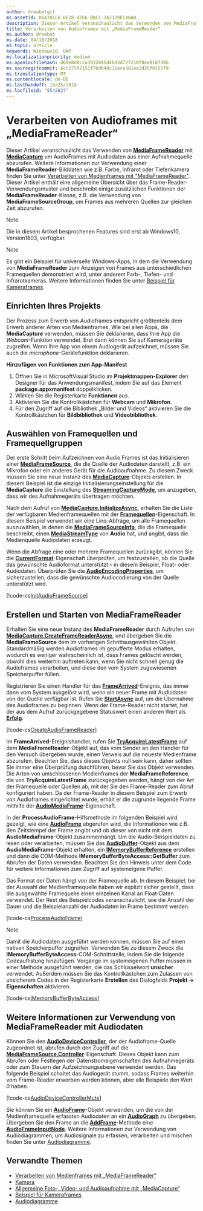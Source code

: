 ```yaml
---
author: drewbatgit
ms.assetid: D6A785C6-DF28-47E6-BDC1-7A7129EC40A0
description: Dieser Artikel veranschaulicht das Verwenden von MediaFrameReader mit "MediaCapture", um AudioFrames mit Audiodaten aus einer Aufnahmequelle abzurufen.
title: Verarbeiten von Audioframes mit „MediaFrameReader“
ms.author: drewbat
ms.date: 04/18/2018
ms.topic: article
keywords: Windows10, UWP
ms.localizationpriority: medium
ms.openlocfilehash: d69e8d8cca3932045d4b43d727210f84e816f30b
ms.sourcegitcommit: 6cc275f2151f78db40c11ace381ee2d35f0155f9
ms.translationtype: MT
ms.contentlocale: de-DE
ms.lasthandoff: 10/25/2018
ms.locfileid: "5542827"
---
```

# <a name="process-audio-frames-with-mediaframereader"></a>Verarbeiten von Audioframes mit „MediaFrameReader“

Dieser Artikel veranschaulicht das Verwenden von [**MediaFrameReader**](https://msdn.microsoft.com/library/windows/apps/Windows.Media.Capture.Frames.MediaFrameReader) mit [**MediaCapture**](https://msdn.microsoft.com/library/windows/apps/Windows.Media.Capture.MediaCapture) um AudioFrames mit Audiodaten aus einer Aufnahmequelle abzurufen. Weitere Informationen zur Verwendung einer **MediaFrameReader**-Bilddaten wie z.B. Farbe, Infrarot oder Tiefenkamera finden Sie unter [Verarbeiten von Medienframes mit "MediaFrameReader"](process-media-frames-with-mediaframereader.md). Dieser Artikel enthält eine allgemeine Übersicht über das Frame-Reader-Verwendungsmuster und beschreibt einige zusätzlichen Funktionen der **MediaFrameReader**-Klasse, z.B. die Verwendung von **MediaFrameSourceGroup**, um Frames aus mehreren Quellen zur gleichen Zeit abzurufen. 

> [!NOTE] 
> Die in diesem Artikel besprochenen Features sind erst ab Windows10, Version1803, verfügbar.

> [!NOTE] 
> Es gibt ein Beispiel für universelle Windows-Apps, in dem die Verwendung von **MediaFrameReader** zum Anzeigen von Frames aus unterschiedlichen Framequellen demonstriert wird, unter anderem Farb-, Tiefen- und Infrarotkameras. Weitere Informationen finden Sie unter [Beispiel für Kameraframes](http://go.microsoft.com/fwlink/?LinkId=823230).

## <a name="setting-up-your-project"></a>Einrichten Ihres Projekts
Der Prozess zum Erwerb von Audioframes entspricht größtenteils dem Erwerb anderer Arten von Medienframes. Wie bei allen Apps, die **MediaCapture** verwenden, müssen Sie deklarieren, dass Ihre App die *Webcam*-Funktion verwendet. Erst dann können Sie auf Kamerageräte zugreifen. Wenn Ihre App von einem Audiogerät aufzeichnet, müssen Sie auch die *microphone*-Gerätefunktion deklarieren. 

**Hinzufügen von Funktionen zum App-Manifest**

1.  Öffnen Sie in MicrosoftVisual Studio im **Projektmappen-Explorer** den Designer für das Anwendungsmanifest, indem Sie auf das Element **package.appxmanifest** doppelklicken.
2.  Wählen Sie die Registerkarte **Funktionen** aus.
3.  Aktivieren Sie die Kontrollkästchen für **Webcam** und **Mikrofon**.
4.  Für den Zugriff auf die Bibliothek „Bilder und Videos“ aktivieren Sie die Kontrollkästchen für **Bildbibliothek** und **Videobibliothek**.



## <a name="select-frame-sources-and-frame-source-groups"></a>Auswählen von Framequellen und Framequellgruppen

Der erste Schritt beim Aufzeichnen von Audio Frames ist das Initialisieren einer [**MediaFrameSource**](https://msdn.microsoft.com/library/windows/apps/Windows.Media.Capture.Frames.MediaFrameSource), die die Quelle der Audiodaten darstellt, z.B. ein Mikrofon oder ein anderes Gerät für die Audioaufnahme. Zu diesem Zweck müssen Sie eine neue Instanz des [**MediaCapture**](https://msdn.microsoft.com/library/windows/apps/Windows.Media.Capture.MediaCapture)-Objekts erstellen. In diesem Beispiel ist die einzige Initialisierungseinstellung für die **MediaCapture** die Einstellung des [**StreamingCaptureMode**](https://docs.microsoft.com/uwp/api/windows.media.capture.mediacaptureinitializationsettings.streamingcapturemode), um anzugeben, dass wir des Aufnahmegeräts übertragen möchten. 

Nach dem Aufruf von [**MediaCapture.InitializeAsync**](https://docs.microsoft.com/uwp/api/windows.media.capture.mediacapture.initializeasync), erhalten Sie die Liste der verfügbaren Medienframequellen mit der [**Framequellen**](https://docs.microsoft.com/uwp/api/windows.media.capture.mediacapture.framesources)-Eigenschaft. In diesem Beispiel verwendet wir eine Linq-Abfrage, um alle Framequellen auszuwählen, in denen die [**MediaFrameSourceInfo**](https://docs.microsoft.com/uwp/api/windows.media.capture.frames.mediaframesourceinfo), die die Framequelle beschreibt, einen [**MediaStreamType**](https://docs.microsoft.com/uwp/api/windows.media.capture.frames.mediaframesourceinfo.mediastreamtype) von **Audio** hat, und angibt, dass die Medienquelle Audiodaten erzeugt.

Wenn die Abfrage eine oder mehrere Framequellen zurückgibt, können Sie die [**CurrentFormat**](https://docs.microsoft.com/uwp/api/windows.media.capture.frames.mediaframesource.currentformat)-Eigenschaft überprüfen, um festzustellen, ob die Quelle das gewünschte Audioformat unterstützt – in diesem Beispiel, Float- oder Audiodaten. Überprüfen Sie die [**AudioEncodingProperties**](https://docs.microsoft.com/uwp/api/windows.media.capture.frames.mediaframeformat.audioencodingproperties), um sicherzustellen, dass die gewünschte Audiocodierung von der Quelle unterstützt wird.

[!code-cs[InitAudioFrameSource](./code/Frames_Win10/Frames_Win10/MainPage.xaml.cs#SnippetInitAudioFrameSource)]

## <a name="create-and-start-the-mediaframereader"></a>Erstellen und Starten von MediaFrameReader

Erhalten Sie eine neue Instanz des **MediaFrameReader** durch Aufrufen von [**MediaCapture.CreateFrameReaderAsync**](https://docs.microsoft.com/uwp/api/windows.media.capture.mediacapture.createframereaderasync#Windows_Media_Capture_MediaCapture_CreateFrameReaderAsync_Windows_Media_Capture_Frames_MediaFrameSource_), und übergeben Sie die **MediaFrameSource** dem im vorherigen Schrittausgewählten Objekt. Standardmäßig werden Audioframes im gepufferte Modus erhalten, wodurch es weniger wahrscheinlich ist, dass Frames gelöscht werden, obwohl dies weiterhin auftreten kann, wenn Sie nicht schnell genug die Audioframes verarbeiten, und diese den vom System zugewiesenen Speicherpuffer füllen.

Registrieren Sie einen Handler für das [**FrameArrived**](*https://docs.microsoft.com/uwp/api/windows.media.capture.frames.mediaframereader.framearrived)-Ereignis, das immer dann vom System ausgelöst wird, wenn ein neuer Frame mit Audiodaten von der Quelle verfügbar ist. Rufen Sie [**StartAsync**](https://docs.microsoft.com/uwp/api/windows.media.capture.frames.mediaframereader.startasync) auf, um die Übernahme des Audioframes zu beginnen. Wenn der Frame-Reader nicht startet, hat der aus dem Aufruf zurückgegebene Statuswert einen anderen Wert als [**Erfolg**](https://docs.microsoft.com/uwp/api/windows.media.capture.frames.mediaframereaderstartstatus).

[!code-cs[CreateAudioFrameReader](./code/Frames_Win10/Frames_Win10/MainPage.xaml.cs#SnippetCreateAudioFrameReader)]

Im **FrameArrived**-Ereignishandler, rufen Sie [**TryAcquireLatestFrame**](https://docs.microsoft.com/uwp/api/windows.media.capture.frames.mediaframereader.tryacquirelatestframe) auf dem **MediaFrameReader**-Objekt auf, das vom Sender an den Handler für den Versuch übergeben wurde, einen Verweis auf die neueste Medienframe abzurufen. Beachten Sie, dass dieses Objekts null sein kann, daher sollten Sie immer eine Überprüfung durchführen, bevor Sie das Objekt verwenden. Die Arten von umschlossenen Medienframes der **MediaFrameReference**, die von **TryAcquireLatestFrame** zurückgegeben werden, hängt von der Art der Framequelle oder Quellen ab, mit der Sie den Frame-Reader zum Abruf konfiguriert haben. Da der Frame-Reader in diesem Beispiel zum Erwerb von Audioframes eingerichtet wurde, erhält er die zugrunde liegende Frame mithilfe der [**AudioMediaFrame**](https://docs.microsoft.com/uwp/api/windows.media.capture.frames.mediaframereference.audiomediaframe)-Eigenschaft. 

In der **ProcessAudioFrame**-Hilfsmethode im folgenden Beispiel wird gezeigt, wie eine [**AudioFrame**](https://docs.microsoft.com/uwp/api/windows.media.audioframe) abgerufen wird, die Informationen wie z.B. den Zeitstempel der Frame angibt und ob dieser von nicht mit dem **AudioMediaFrame**-Objekt zusammenhängt. Um die Audio-Beispieldaten zu lesen oder verarbeiten, müssen Sie das [**AudioBuffer**](https://docs.microsoft.com/uwp/api/windows.media.audiobuffer)-Objekt aus dem **AudioMediaFrame**-Objekt erhalten, ein [**IMemoryBufferReference**](https://docs.microsoft.com/uwp/api/windows.foundation.imemorybufferreference) erstellen und dann die COM-Methode **IMemoryBufferByteAccess::GetBuffer** zum Abrufen der Daten verwenden. Beachten Sie den Hinweis unter dem Code für weitere Informationen zum Zugriff auf systemeigene Puffer.

Das Format der Daten hängt von der Framequelle ab. In diesem Beispiel, bei der Auswahl der Medienframequelle haben wir explizit sicher gestellt, dass die ausgewählte Framequelle einen einzelnen Kanal an Float-Daten verwendet. Der Rest des Beispielcodes veranschaulicht, wie die Anzahl der Dauer und die Beispielanzahl der Audiodaten im Frame bestimmt werden.  

[!code-cs[ProcessAudioFrame](./code/Frames_Win10/Frames_Win10/MainPage.xaml.cs#SnippetProcessAudioFrame)]

> [!NOTE] 
> Damit die Audiodaten ausgeführt werden können, müssen Sie auf einen nativen Speicherpuffer zugreifen. Verwenden Sie zu diesem Zweck die **IMemoryBufferByteAccess**-COM-Schnittstelle, indem Sie die folgende Codeauflistung hinzufügen. Vorgänge im systemeigenen Puffer müssen in einer Methode ausgeführt werden, die das Schlüsselwort **unsicher** verwendet. Außerdem müssen Sie das Kontrollkästchen zum Zulassen von unsicherem Codes in der Registerkarte **Erstellen** des Dialogfelds **Projekt -> Eigenschaften** aktivieren.

[!code-cs[IMemoryBufferByteAccess](./code/Frames_Win10/Frames_Win10/FrameRenderer.cs#SnippetIMemoryBufferByteAccess)]

## <a name="additional-information-on-using-mediaframereader-with-audio-data"></a>Weitere Informationen zur Verwendung von MediaFrameReader mit Audiodaten

Können Sie den [**AudioDeviceController**](https://docs.microsoft.com/uwp/api/Windows.Media.Devices.AudioDeviceController), der der Audioframe-Quelle zugeordnet ist, abrufen durch den Zugriff auf die [**MediaFrameSource.Controller**](https://docs.microsoft.com/uwp/api/windows.media.capture.frames.mediaframesource.controller)-Eigenschaft. Dieses Objekt kann zum Abrufen oder Festlegen der Datenstromeigenschaften des Aufnahmegeräts oder zum Steuern der Aufzeichnungsebene verwendet werden. Das folgende Beispiel schaltet das Audiogerät stumm, sodass Frames weiterhin vom Frame-Reader erworben werden können, aber alle Beispiele den Wert 0 haben.

[!code-cs[AudioDeviceControllerMute](./code/Frames_Win10/Frames_Win10/MainPage.xaml.cs#SnippetAudioDeviceControllerMute)]

Sie können Sie ein [**AudioFrame**](https://docs.microsoft.com/uwp/api/windows.media.audioframe)-Objekt verwenden, um die von der Medienframequelle erfassten Audiodaten an ein [**AudioGraph**](https://docs.microsoft.com/uwp/api/windows.media.audio.audiograph) zu übergeben. Übergeben Sie den Frame an die [**AddFrame**](https://docs.microsoft.com/uwp/api/windows.media.audio.audioframeinputnode.addframe)-Methode eine [**AudioFrameInputNode**](https://docs.microsoft.com/en-us/uwp/api/windows.media.audio.audioframeinputnode). Weitere Informationen zur Verwendung von Audiodiagrammen, um Audiosignale zu erfassen, verarbeiten und mischen finden Sie unter [Audiodiagramme](audio-graphs.md).

## <a name="related-topics"></a>Verwandte Themen

* [Verarbeiten von Medienframes mit „MediaFrameReader“](process-media-frames-with-mediaframereader.md)
* [Kamera](camera.md)
* [Allgemeine Foto-, Video- und Audioaufnahme mit „MediaCapture“](basic-photo-video-and-audio-capture-with-MediaCapture.md)
* [Beispiel für Kameraframes](http://go.microsoft.com/fwlink/?LinkId=823230)
* [Audiodiagramme](audio-graphs.md)
 






